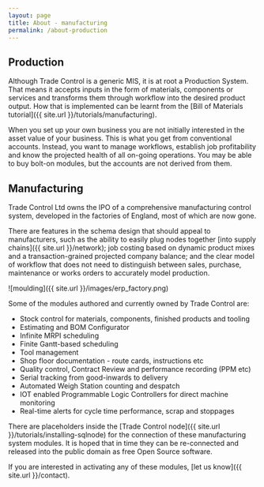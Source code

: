 ```yaml
---
layout: page
title: About - manufacturing
permalink: /about-production
---
```


## Production

Although Trade Control is a generic MIS, it is at root a Production System.  That means it accepts inputs in the form of materials, components or services and transforms them through workflow into the desired product output. How that is implemented can be learnt from the [Bill of Materials tutorial]({{ site.url }}/tutorials/manufacturing).

When you set up your own business you are not initially interested in the asset value of your business. This is what you get from conventional accounts. Instead, you want to manage workflows, establish job profitability and know the projected health of all on-going operations. You may be able to buy bolt-on modules, but the accounts are not derived from them. 

## Manufacturing

Trade Control Ltd owns the IPO of a comprehensive manufacturing control system, developed in the factories of England, most of which are now gone. 
	
There are features in the schema design that should appeal to manufacturers, such as the ability to easily plug nodes together [into supply chains]({{ site.url }}/network); job costing based on dynamic product mixes and a transaction-grained projected company balance; and the clear model of workflow that does not need to distinguish between sales, purchase, maintenance or works orders to accurately model production.

![moulding]({{ site.url }}/images/erp_factory.png)

Some of the modules authored and currently owned by Trade Control are:

- Stock control for materials, components, finished products and tooling
- Estimating and BOM Configurator
- Infinite MRPI scheduling
- Finite Gantt-based scheduling
- Tool management
- Shop floor documentation - route cards, instructions etc
- Quality control, Contract Review and performance recording (PPM etc)
- Serial tracking from good-inwards to delivery
- Automated Weigh Station counting and despatch
- IOT enabled Programmable Logic Controllers for direct machine monitoring
- Real-time alerts for cycle time performance, scrap and stoppages

There are placeholders inside the [Trade Control node]({{ site.url }}/tutorials/installing-sqlnode) for the connection of these manufacturing system modules. It is hoped that in time they can be re-connected and released into the public domain as free Open Source software.

If you are interested in activating any of these modules, [let us know]({{ site.url }}/contact).